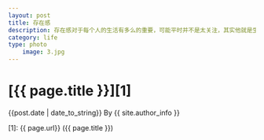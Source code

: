 ```yaml
---
layout: post
title: 存在感
description: 存在感对于每个人的生活有多么的重要，可能平时并不是太关注，其实他就是生活的全部
category: life
type: photo
    image: 3.jpg
---
```


# [{{ page.title }}][1]
{{post.date | date_to_string}} By {{ site.author_info }}






[Yonzeo]:    http://www.zhengyangyang.cn  "Yonzeo"
[1]:    {{ page.url}}  ({{ page.title }})
